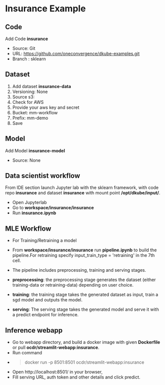 # Insurance Example

## Code
Add Code **insurance**
  - Source: Git
  - URL: https://github.com/oneconvergence/dkube-examples.git
  - Branch : sklearn

## Dataset 
1. Add dataset **insurance-data**
2. Versioning: None
3. Source s3:
4. Check for AWS
5. Provide your aws key and secret
6. Bucket: mm-workflow
7. Prefix: mm-demo
8. Save

## Model
Add Model **insurance-model**
  - Source: None

## Data scientist workflow

From IDE section launch Jupyter lab with the sklearn framework, with code repo **insurance** and dataset **insurance** with mount point **/opt/dkube/input/**.

  - Open Jupyterlab
  - Go to **workspace/insurance/insurance**
  - Run **insurance.ipynb**

## MLE Workflow

  - For Training/Retraining a model

  - From **workspace/insurance/insurance** run **pipeline.ipynb** to build the pipeline.For retraining specify input_train_type = 'retraining' in the 7th cell.
  - The pipeline includes preprocessing, training and serving stages. 
  - **preprocessing**: the preprocessing stage generates the dataset (either training-data or retraining-data) depending on user choice.
  - **training**: the training stage takes the generated dataset as input, train a sgd model and outputs the model.
  - **serving**: The serving stage takes the generated model and serve it with a predict endpoint for inference. 
  
## Inference webapp
  - Go to webapp directory, and build a docker image with given **Dockerfile** or pull **ocdr/streamlit-webapp:insurance**.
  - Run command  
  - > docker run -p 8501:8501 ocdr/streamlit-webapp:insurance 
  - Open http://localhost:8501/ in your browser,
  - Fill serving URL, auth token and other details and click predict.
